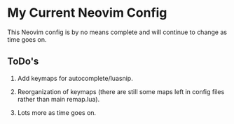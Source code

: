 # My Current Neovim Config
This Neovim config is by no means complete and will continue to change as time goes on.


## ToDo's

1. Add keymaps for autocomplete/luasnip.

2. Reorganization of keymaps (there are still some maps left in config files rather than main remap.lua).

3. Lots more as time goes on.

